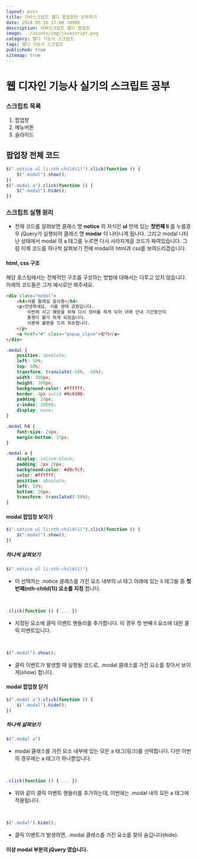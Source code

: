 ```yaml
---
layout: post
title: 자바스크립트 웹디 팝업창만 공부하기
date: 2024-05-10 17:00 +0900
description: 자바스크립트 웹디 팝업창
image: ../assets/img/javascript.png
category: 웹디 기능사 스크립트
tags: 웹디 기능사 스크립트
published: true
sitemap: true
---
```


# 웹 디자인 기능사 실기의 스크립트 공부
### 스크립트 목록
1. 팝업창 <br/>
2. 메뉴버튼 <br/>
3. 슬라이드 <br/>

## __팝업창 전체 코드__<br/>

```javascript
$(".notice ul li:nth-child(1)").click(function () {
    $(".modal").show();
})
$(".modal a").click(function () {
    $(".modal").hide();
})
```

### __스크립트 실행 원리__ <br/>

* 전체 코드를 살펴보면 클래스 명 __notice__ 의 자식인 __ul__ 안에 있는 __첫번째 li__ 를 누를경우 jQuery가 실행되어 클래스 명 __modar__ 이 나타나게 됩니다. 그리고 modal 나타난 상태에서 modal 의 a 태그를 누르면 다시 사라지게끔 코드가 짜여있습니다. 그럼 이제 코드를 하나씩 살펴보기 전에 modal의 html과 css를 보여드리겠습니다.<br/>

#### __html, css 구조__
해당 포스팅에서는 전체적인 구조를 구성하는 방법에 대해서는 다루고 있지 않습니다. 아래의 코드들은 그저 예시로만 봐주세요.<br/>

```html
<div class="modal">
    <h4>서울 둘레길 공사중</h4>
    <p>안녕하세요. 서울 생태 공원입니다.
        이번에 사고 예방을 위해 다시 정비를 하게 되어 아래 안내 기간동안의
        통행이 불가 하게 되었습니다.
        이용에 불편을 드려 죄송합니다.
    </p>
    <a href="#" class="popup_clpse">닫기</a>
</div>
```

```css
.modal {
    position: absolute;
    left: 50%;
    top: 50%;
    transform: translate(-50%, -50%);
    width: 300px;
    height: 300px;
    background-color: #ffffff;
    border: 4px solid #9c9398;
    padding: 20px;
    z-index: 20000;
    display: none;
}

.modal h4 {
    font-size: 24px;
    margin-bottom: 15px;
}

.modal a {
    display: inline-block;
    padding: 2px 20px;
    background-color: #d9cfcf;
    color: #ffffff;
    position: absolute;
    left: 50%;
    bottom: 20px;
    transform: translateX(-50%);
}
```


#### __modal 팝업창 보이기__

```javascript
$(".notice ul li:nth-child(1)").click(function () {
    $(".modal").show();
})
```

##### __하나씩 살펴보기__

```javascript
$(".notice ul li:nth-child(1)")
```

* 이 선택자는 .notice 클래스를 가진 요소 내부의 ul 태그 아래에 있는 li 태그들 중 __첫 번째(nth-child(1)) 요소를 지정__ 합니다. <br/>

 <br/>

```javascript
.click(function () { ... })
```

* 지정된 요소에 클릭 이벤트 핸들러를 추가합니다. 이 경우 첫 번째 li 요소에 대한 클릭 이벤트입니다. <br/>

 <br/>

```javascript
$(".modal").show();
```

* 클릭 이벤트가 발생할 때 실행될 코드로, .modal 클래스를 가진 요소를 찾아서 보이게(show) 합니다. <br/>


#### __modal 팝업창 닫기__

```javascript
$(".modal a").click(function () {
    $(".modal").hide();
})
```

##### __하나씩 살펴보기__

```javascript
$(".modal a")
```

* modal 클래스를 가진 요소 내부에 있는 모든 a 태그(링크)를 선택합니다. 다만 이번의 경우에는 a 태그가 하나뿐입니다. <br/>

 <br/>

```javascript
.click(function () { ... })
```

* 위와 같이 클릭 이벤트 핸들러를 추가하는데, 이번에는 .modal 내의 모든 a 태그에 적용됩니다. <br/>

 <br/>

```javascript
$(".modal").hide();
```

* 클릭 이벤트가 발생하면, .modal 클래스를 가진 요소를 찾아 숨깁니다(hide). <br/>


#### 이상 modal 부분의 jQuery 였습니다.